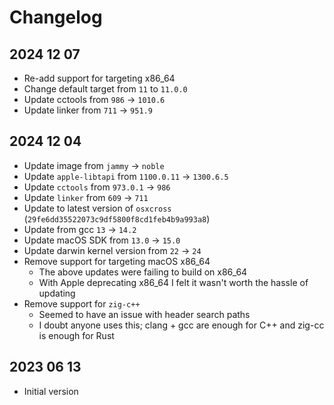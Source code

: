 # Changelog

## 2024 12 07

- Re-add support for targeting x86_64
- Change default target from `11` to `11.0.0`
- Update cctools from `986` -> `1010.6`
- Update linker from `711` -> `951.9`

## 2024 12 04

- Update image from `jammy` -> `noble`
- Update `apple-libtapi` from `1100.0.11` -> `1300.6.5`
- Update `cctools` from `973.0.1` -> `986`
- Update `linker` from `609` -> `711`
- Update to latest version of `osxcross` (`29fe6dd35522073c9df5800f8cd1feb4b9a993a8`)
- Update from gcc `13` -> `14.2`
- Update macOS SDK from `13.0` -> `15.0`
- Update darwin kernel version from `22` -> `24`
- Remove support for targeting macOS x86_64
  - The above updates were failing to build on x86_64
  - With Apple deprecating x86_64 I felt it wasn't worth the hassle of updating
- Remove support for `zig-c++`
  - Seemed to have an issue with header search paths
  - I doubt anyone uses this; clang + gcc are enough for C++ and zig-cc is enough for Rust

## 2023 06 13

- Initial version
